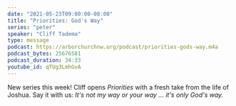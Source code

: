 ```yaml
---
date: "2021-05-23T09:00:00-08:00"
title: "Priorities: God's Way"
series: "peter"
speaker: "Cliff Tadema"
type: message
podcast: https://arborchurchnw.org/podcast/priorities-gods-way.m4a
podcast_bytes: 25676581
podcast_duration: 34:33
youtube_id: qTUg3LmhGvA
---
```


New series this week! Cliff opens *Priorities* with a fresh take from the life of Joshua. Say it with us: *It's not my way or your way ... it's only God's way.*

